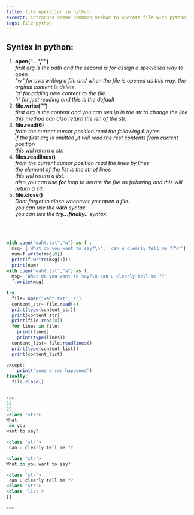 ```yaml
---
title: file operation in python.
excerpt: introduce somme commmon method to operate file with python.
tags: file python
---
```

## Syntex in python:
1. **open("...","")** 
<br/>*first arg is the path and the second is for assign a specialied way to open*
<br/>*"w" for overwriting a file and when the file is opened as this way, the orginal content is delete.
<br/>'a' for adding new content to the file.
<br/>'r' for just reading and this is the default*
2. **file.write("")**
<br/>*first arg is the content and you can ues \n in the str to change the line*
<br/>*this method can also return the len of the str.*
3. **file.read(6)**
<br/>*from the current cursor position read the following 6 bytes*
<br/>*if the first arg is omitted ,it will read the rest contents from current position*
<br/>*this will return a str.*
4. **files.readlines()**
<br/>*from the current cursor position read the lines by lines*
<br/>*the element of the list is the str of lines*
<br/>*this will return a list.*
<br/>*also you can use **for** loop to iterate the file as following and this will return a str.*
5. **file.close()**
<br/>*Dont forget to close whenever you open a file.*
<br/>*you can use the **with** syntax.*
<br/>*you can use the **try...finally..** syntax.*






<br/><br/>



```javascript
with open("waht.txt","w") as f :
  msg= ['What do you want to say?\n',' can u clearly tell me ??\n']
  num=f.write(msg[0])
  print(f.write(msg[1]))
  print(num)
with open("waht.txt","a") as f:
  msg= 'What do you want to say?\n can u clearly tell me ??'
  f.write(msg)
    
try:
  file= open("waht.txt",'r')
  content_str= file.read(4)
  print(type(content_str))
  print(content_str)
  print(file.read(8))
  for lines in file:
    print(lines)
    print(type(lines))
  content_list= file.readlines()
  print(type(content_list))
  print(content_list)
  
except:
    print('some error happened')
finally:
  file.close()


>>>
26
25
<class 'str'>
What
 do you 
want to say?

<class 'str'>
 can u clearly tell me ??

<class 'str'>
What do you want to say?

<class 'str'>
 can u clearly tell me ??
<class 'str'>
<class 'list'>
[]

>>>
```
